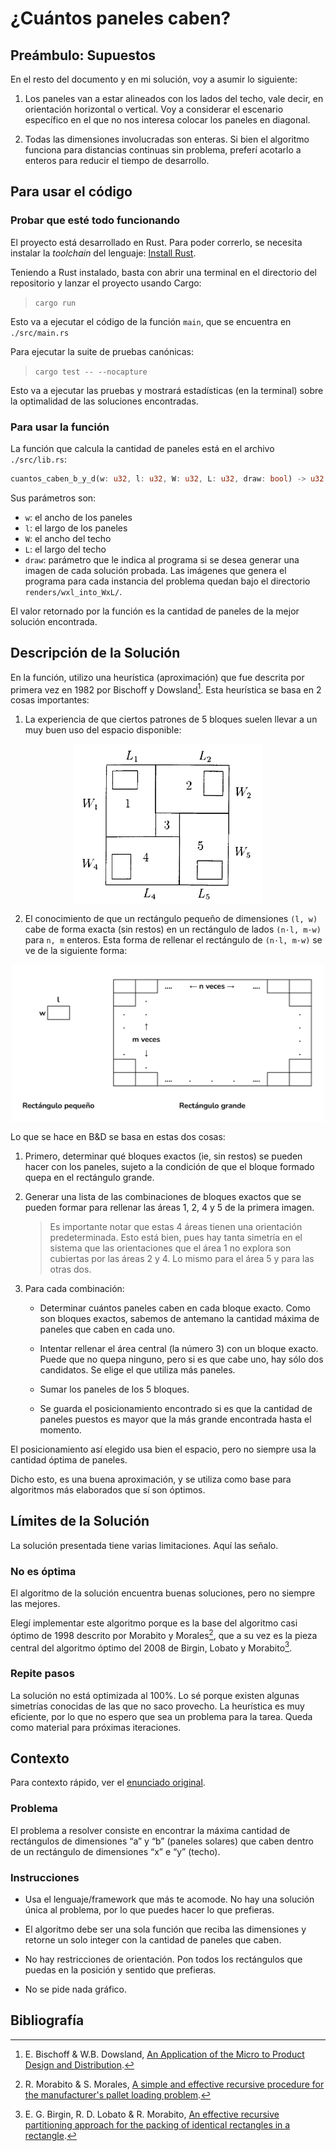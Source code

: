 # ¿Cuántos paneles caben?

## Preámbulo: Supuestos

En el resto del documento y en mi solución, voy a asumir lo siguiente:

1. Los paneles van a estar alineados con los lados del techo, vale decir, en orientación horizontal o vertical. Voy a considerar el escenario específico en el que no nos interesa colocar los paneles en diagonal.

2. Todas las dimensiones involucradas son enteras. Si bien el algoritmo funciona para distancias continuas sin problema, preferí acotarlo a enteros para reducir el tiempo de desarrollo.

## Para usar el código

### Probar que esté todo funcionando

El proyecto está desarrollado en Rust. Para poder correrlo, se necesita instalar la _toolchain_ del lenguaje: [Install Rust](https://www.rust-lang.org/tools/install).

Teniendo a Rust instalado, basta con abrir una terminal en el directorio del repositorio y lanzar el proyecto usando Cargo:

> `cargo run`

Esto va a ejecutar el código de la función `main`, que se encuentra en `./src/main.rs`

Para ejecutar la suite de pruebas canónicas:

> `cargo test -- --nocapture`

Esto va a ejecutar las pruebas y mostrará estadísticas (en la terminal) sobre la optimalidad de las soluciones encontradas.

### Para usar la función

La función que calcula la cantidad de paneles está en el archivo `./src/lib.rs`:

```rust
cuantos_caben_b_y_d(w: u32, l: u32, W: u32, L: u32, draw: bool) -> u32
```

Sus parámetros son:

* `w`: el ancho de los paneles
* `l`: el largo de los paneles
* `W`: el ancho del techo
* `L`: el largo del techo
* `draw`: parámetro que le indica al programa si se desea generar una imagen de cada solución probada. Las imágenes que genera el programa para cada instancia del problema quedan bajo el directorio `renders/wxl_into_WxL/`.

El valor retornado por la función es la cantidad de paneles de la mejor solución encontrada.

## Descripción de la Solución

En la función, utilizo una heurística (aproximación) que fue descrita por primera vez en 1982 por Bischoff y Dowsland[^1]. Esta heurística se basa en 2 cosas importantes:

1. La experiencia de que ciertos patrones de 5 bloques suelen llevar a un muy buen uso del espacio disponible:

<p align="center">
    <img src="./imagenes/corte_de_5_ByD.png" alt="Patrón de 5 bloques" width="300" style="display:block;margin:auto;margin-top:10px;margin-bottom:15px"/>
</p>

2. El conocimiento de que un rectángulo pequeño de dimensiones `(l, w)` cabe de forma exacta (sin restos) en un rectángulo de lados `(n·l, m·w)` para `n, m` enteros. Esta forma de rellenar el rectángulo de `(n·l, m·w)` se ve de la siguiente forma:

<p align="center">
    <img src="./imagenes/corte_exacto_n_por_m.png" alt="Corte exacto de n x m" width="500" style="display:block;margin:auto;margin-top:10px;margin-bottom:15px"/>
</p>

Lo que se hace en B&D se basa en estas dos cosas:

1. Primero, determinar qué bloques exactos (ie, sin restos) se pueden hacer con los paneles, sujeto a la condición de que el bloque formado quepa en el rectángulo grande.

2. Generar una lista de las combinaciones de bloques exactos que se pueden formar para rellenar las áreas 1, 2, 4 y 5 de la primera imagen.

    > Es importante notar que estas 4 áreas tienen una orientación predeterminada. Esto está bien, pues hay tanta simetría en el sistema que las orientaciones que el área 1 no explora son cubiertas por las áreas 2 y 4. Lo mismo para el área 5 y para las otras dos.

3. Para cada combinación:

    * Determinar cuántos paneles caben en cada bloque exacto. Como son bloques exactos, sabemos de antemano la cantidad máxima de paneles que caben en cada uno.

    * Intentar rellenar el área central (la número 3) con un bloque exacto. Puede que no quepa ninguno, pero si es que cabe uno, hay sólo dos candidatos. Se elige el que utiliza más paneles.

    * Sumar los paneles de los 5 bloques.

    * Se guarda el posicionamiento encontrado si es que la cantidad de paneles puestos es mayor que la más grande encontrada hasta el momento.

El posicionamiento así elegido usa bien el espacio, pero no siempre usa la cantidad óptima de paneles.

Dicho esto, es una buena aproximación, y se utiliza como base para algoritmos más elaborados que sí son óptimos.

## Límites de la Solución

La solución presentada tiene varias limitaciones. Aquí las señalo.

### **No es óptima**

El algoritmo de la solución encuentra buenas soluciones, pero no siempre las mejores.

Elegí implementar este algoritmo porque es la base del algoritmo casi óptimo de 1998 descrito por Morabito y Morales[^2], que a su vez es la pieza central del algoritmo óptimo del 2008 de Birgin, Lobato y Morabito[^3]. 

### **Repite pasos**

La solución no está optimizada al 100%. Lo sé porque existen algunas simetrías conocidas de las que no saco provecho. La heurística es muy eficiente, por lo que no espero que sea un problema para la tarea. Queda como material para próximas iteraciones.

## Contexto

Para contexto rápido, ver el [enunciado original](https://ruufsolar.notion.site/Cu-ntos-paneles-caben-a12d329198dd445a903c5be094816afa).

### Problema

El problema a resolver consiste en encontrar la máxima cantidad de rectángulos de dimensiones “a” y “b” (paneles solares) que caben dentro de un rectángulo de dimensiones “x” e “y” (techo).

### Instrucciones

* Usa el lenguaje/framework que más te acomode. No hay una solución única al problema, por lo que puedes hacer lo que prefieras.

* El algoritmo debe ser una sola función que reciba las dimensiones y retorne un solo integer con la cantidad de paneles que caben.

* No hay restricciones de orientación. Pon todos los rectángulos que puedas en la posición y sentido que prefieras.

* No se pide nada gráfico.

## Bibliografía

[^1]: E. Bischoff & W.B. Dowsland, [An Application of the Micro to Product Design and Distribution](https://link.springer.com/article/10.1057/jors.1982.54).

[^2]: R. Morabito & S. Morales, [A simple and effective recursive procedure for the manufacturer's pallet loading problem](https://www.semanticscholar.org/paper/A-simple-and-effective-recursive-procedure-for-the-Morabito-Morales/a4dd03e607b9e1e3720b99a516d14bf31a3ce854).

[^3]: E. G. Birgin, R. D. Lobato & R. Morabito, [An effective recursive partitioning approach for the packing of identical rectangles in a rectangle](http://www.ime.usp.br/~egbirgin/publications/blm.pdf).